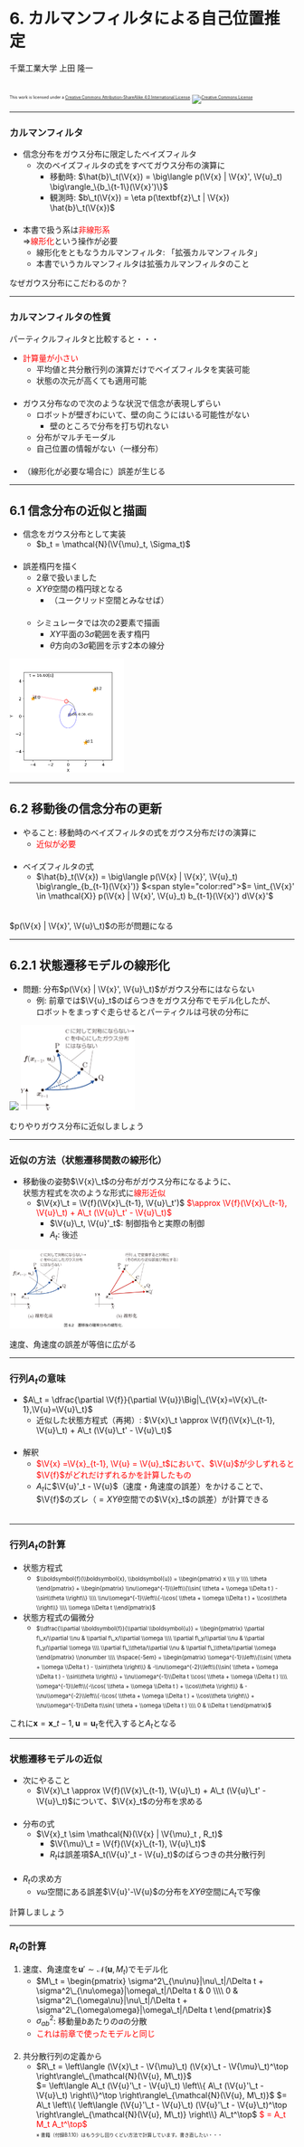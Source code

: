 $\newcommand{\V}[1]{\boldsymbol{#1}}$

# 6. カルマンフィルタによる自己位置推定

千葉工業大学 上田 隆一

<br />

<p style="font-size:50%">
This work is licensed under a <a rel="license" href="http://creativecommons.org/licenses/by-sa/4.0/">Creative Commons Attribution-ShareAlike 4.0 International License</a>.
<a rel="license" href="http://creativecommons.org/licenses/by-sa/4.0/">
<img alt="Creative Commons License" style="border-width:0" src="https://i.creativecommons.org/l/by-sa/4.0/88x31.png" /></a>
</p>

---

### カルマンフィルタ

* 信念分布をガウス分布に限定したベイズフィルタ
    * 次のベイズフィルタの式をすべてガウス分布の演算に
        * 移動時: $\hat{b}\_t(\V{x}) =  \big\langle p(\V{x} | \V{x}', \V{u}_t) \big\rangle_\{b_\{t-1\}(\V{x}')\}$ 
        * 観測時: $b\_t(\V{x}) = \eta p(\textbf{z}\_t | \V{x}) \hat{b}\_t(\V{x})$<br />　
* 本書で扱う系は<span style="color:red">非線形系</span><br />$\Longrightarrow$<span style="color:red">線形化</span>という操作が必要
    * 線形化をともなうカルマンフィルタ: 「拡張カルマンフィルタ」
    * 本書でいうカルマンフィルタは拡張カルマンフィルタのこと

なぜガウス分布にこだわるのか？

---

### カルマンフィルタの性質

パーティクルフィルタと比較すると・・・

* <span style="color:red">計算量が小さい</span>
    * 平均値と共分散行列の演算だけでベイズフィルタを実装可能
    * 状態の次元が高くても適用可能<br />　
* ガウス分布なので次のような状況で信念が表現しずらい
    * ロボットが壁ぎわにいて、壁の向こうにはいる可能性がない
        * 壁のところで分布を打ち切れない
    * 分布がマルチモーダル
    * 自己位置の情報がない（一様分布）<br />　
* （線形化が必要な場合に）誤差が生じる

---

## 6.1 信念分布の近似と描画

* 信念をガウス分布として実装
    * $b_t = \mathcal{N}(\V{\mu}_t, \Sigma_t)$<br />　
* 誤差楕円を描く
    * 2章で扱いました
    * $XY\theta$空間の楕円球となる
        * （ユークリッド空間とみなせば）<br />　
    * シミュレータでは次の2要素で描画
        * $XY$平面の$3\sigma$範囲を表す楕円
        * $\theta$方向の$3\sigma$範囲を示す2本の線分

<img width="40%" src="./figs/belief_ellipse.png" />

---

## 6.2 移動後の信念分布の更新

* やること: 移動時のベイズフィルタの式をガウス分布だけの演算に
    * <span style="color:red">近似が必要</span><br />　
* ベイズフィルタの式
    * $\hat{b}\_t(\V{x}) = \big\langle p(\V{x} | \V{x}', \V{u}\_t) \big\rangle\_{b\_{t-1}(\V{x}')} $<span style="color:red">$= \int\_{\V{x}' \in \mathcal{X}} p(\V{x} | \V{x}', \V{u}\_t) b\_{t-1}(\V{x}') d\V{x}'$</span><br />　

$p(\V{x} | \V{x}', \V{u}\_t)$の形が問題になる

---

## 6.2.1 状態遷移モデルの線形化

* 問題: 分布$p(\V{x} | \V{x}', \V{u}\_t)$がガウス分布にはならない
    * 例: 前章では$\V{u}_t$のばらつきをガウス分布でモデル化したが、<br />ロボットをまっすぐ走らせるとパーティクルは弓状の分布に

<img width="30%" src="./figs/simulated_on.png" />
<img width="40%" src="./figs/nonliner_motion.jpg" />

むりやりガウス分布に近似しましょう

---

### 近似の方法（状態遷移関数の線形化）

* 移動後の姿勢$\V{x}\_t$の分布がガウス分布になるように、<br />状態方程式を次のような形式に<span style="color:red">線形近似</span>
    * $\V{x}\_t = \V{f}(\V{x}\_{t-1}, \V{u}\_t')$ <span style="color:red">$\approx \V{f}(\V{x}\_{t-1}, \V{u}\_t) + A\_t (\V{u}\_t' - \V{u}\_t)$</span>
        * $\V{u}\_t, \V{u}'_t$: 制御指令と実際の制御
        * $A_t$: 後述

<img width="60%" src="./figs/motion_linerized.jpg" />

速度、角速度の誤差が等倍に広がる

---

### 行列$A_t$の意味

* $A\_t = \dfrac{\partial \V{f}}{\partial \V{u}}\Big|\_{\V{x}=\V{x}\_{t-1},\V{u}=\V{u}\_t}$
    * 近似した状態方程式（再掲）: $\V{x}\_t \approx \V{f}(\V{x}\_{t-1}, \V{u}\_t) + A\_t (\V{u}\_t' - \V{u}\_t)$<br />　
* 解釈
    * <span style="color:red">$\V{x} =\V{x}_{t-1}, \V{u} = \V{u}_t$において、$\V{u}$が少しずれると$\V{f}$がどれだけずれるかを計算したもの</span>
    * $A_t$に$\V{u}'_t - \V{u}$（速度・角速度の誤差）をかけることで、$\V{f}$のズレ（$=XY\theta$空間での$\V{x}_t$の誤差）が計算できる<br />　

---

### 行列$A_t$の計算

* 状態方程式
    * <span style="font-size:70%">$\\boldsymbol{f}(\\boldsymbol{x}, \\boldsymbol{u}) = \\begin{pmatrix} x \\\\ y \\\\ \\theta \\end{pmatrix} + \\begin{pmatrix} \\nu\\omega^{-1}\\left\\{\\sin( \\theta + \\omega \\Delta t ) - \\sin\\theta \\right\\} \\\\ \\nu\\omega^{-1}\\left\\{-\\cos( \\theta + \\omega \\Delta t ) + \\cos\\theta \\right\\} \\\\ \\omega \\Delta t \\end{pmatrix}$</span>
* 状態方程式の偏微分
    * <span style="font-size:70%">$\\dfrac{\\partial \\boldsymbol{f}}{\\partial \\boldsymbol{u}} = \\begin{pmatrix} \\partial f\_x/\\partial \\nu & \\partial f\_x/\\partial \\omega \\\\ \\partial f\_y/\\partial \\nu & \\partial f\_y/\\partial \\omega \\\\ \\partial f\_\\theta/\\partial \\nu & \\partial f\_\\theta/\\partial \\omega \\end{pmatrix} \\nonumber \\\\ \hspace{-5em} = \\begin{pmatrix} \\omega^{-1}\\left\\{\\sin( \\theta + \\omega \\Delta t ) - \\sin\\theta \\right\\} & -\\nu\\omega^{-2}\\left\\{\\sin( \\theta + \\omega \\Delta t ) - \\sin\\theta \\right\\} + \\nu\\omega^{-1}\\Delta t \\cos( \\theta + \\omega \\Delta t )  \\\\ \\omega^{-1}\\left\\{-\\cos( \\theta + \\omega \\Delta t ) + \\cos\\theta \\right\\} & -\\nu\\omega^{-2}\\left\\{-\\cos( \\theta + \\omega \\Delta t ) + \\cos\\theta \\right\\} + \\nu\\omega^{-1}\\Delta t\\sin( \\theta + \\omega \\Delta t ) \\\\ 0 & \\Delta t \\end{pmatrix}$</span>

これに$\boldsymbol{x} = \boldsymbol{x}\_{t-1}, \boldsymbol{u} = \boldsymbol{u}_t$を代入すると$A_t$となる

---

### 状態遷移モデルの近似

* 次にやること
    * $\V{x}\_t \approx \V{f}(\V{x}\_{t-1}, \V{u}\_t) + A\_t (\V{u}\_t' - \V{u}\_t)$について、$\V{x}_t$の分布を求める<br />　
* 分布の式
    * $\V{x}_t \sim \mathcal{N}(\V{x} | \V{\mu}_t , R_t)$
        * $\V{\mu}\_t = \V{f}(\V{x}\_{t-1}, \V{u}\_t)$
        * $R_t$は誤差項$A_t(\V{u}'_t - \V{u}_t)$のばらつきの共分散行列<br />　
* $R_t$の求め方
    * $\nu\omega$空間にある誤差$\V{u}'-\V{u}$の分布を$XY\theta$空間に$A_t$で写像

計算しましょう

---

### $R_t$の計算

1. 速度、角速度を$\boldsymbol{u}' \sim \mathcal{N}(\boldsymbol{u}, M_t)$でモデル化
    * $M\_t = \begin{pmatrix} \sigma^2\_{\nu\nu}|\nu\_t|/\Delta t + \sigma^2\_{\nu\omega}|\omega\_t|/\Delta t & 0 \\\\ 0 & \sigma^2\_{\omega\nu}|\nu\_t|/\Delta t + \sigma^2\_{\omega\omega}|\omega\_t|/\Delta t \end{pmatrix}$
    * $\sigma^2_{ab}$: 移動量$b$あたりの$a$の分散
    * <span style="color:red">これは前章で使ったモデルと同じ</span><br />　
2. 共分散行列の定義から
    * $R\_t = \left\langle  (\V{x}\_t - \V{\mu}\_t) (\V{x}\_t - \V{\mu}\_t)^\top \right\rangle\_{\mathcal{N}(\V{u}, M\_t)}$<br />
    $= \left\langle A\_t (\V{u}'\_t - \V{u}\_t) \left\\{ A\_t (\V{u}'\_t - \V{u}\_t) \right\\}^\top \right\rangle\_{\mathcal{N}(\V{u}, M\_t)}$
    $= A\_t  \left\\{ \left\langle (\V{u}'\_t - \V{u}\_t) (\V{u}'\_t - \V{u}\_t)^\top \right\rangle\_{\mathcal{N}(\V{u}, M\_t)} \right\\} A\_t^\top$
	<span style="color:red">$ = A\_t M\_t A\_t^\top$</span><br />
        <span style="font-size:60%">※ 書籍（付録B.1.10）はもう少し回りくどい方法で計算しています。書き直したい・・・</span>

